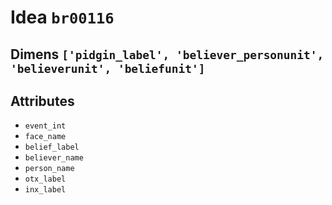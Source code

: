 # Idea `br00116`

## Dimens `['pidgin_label', 'believer_personunit', 'believerunit', 'beliefunit']`

## Attributes
- `event_int`
- `face_name`
- `belief_label`
- `believer_name`
- `person_name`
- `otx_label`
- `inx_label`
